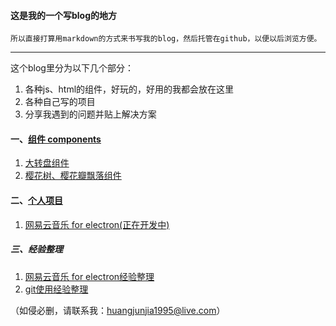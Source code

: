 #### 这是我的一个写blog的地方

```
所以直接打算用markdown的方式来书写我的blog，然后托管在github，以便以后浏览方便。
```

-------

这个blog里分为以下几个部分：

1. 各种js、html的组件，好玩的，好用的我都会放在这里
2. 各种自己写的项目
3. 分享我遇到的问题并贴上解决方案

#### 一、[组件 components](https://github.com/HuangJunjia/component)

1. [大转盘组件](./files/components/0.md)
2. [樱花树、樱花瓣飘落组件](./files/components/1.md)

#### 二、[个人项目](https://github.com/HuangJunjia)

1. [网易云音乐 for electron(正在开发中)](https://github.com/HuangJunjia/3rdNeteaseCloudDemo)

##### 三、经验整理

1. [网易云音乐 for electron经验整理](https://github.com/HuangJunjia/blog/blob/master/files/NeteseCloudMusicDev/0.md)
2. [git使用经验整理](https://github.com/HuangJunjia/blog/blob/master/files/git/0.md)

（如侵必删，请联系我：[huangjunjia1995@live.com](huangjunjia1995@live.com)）

